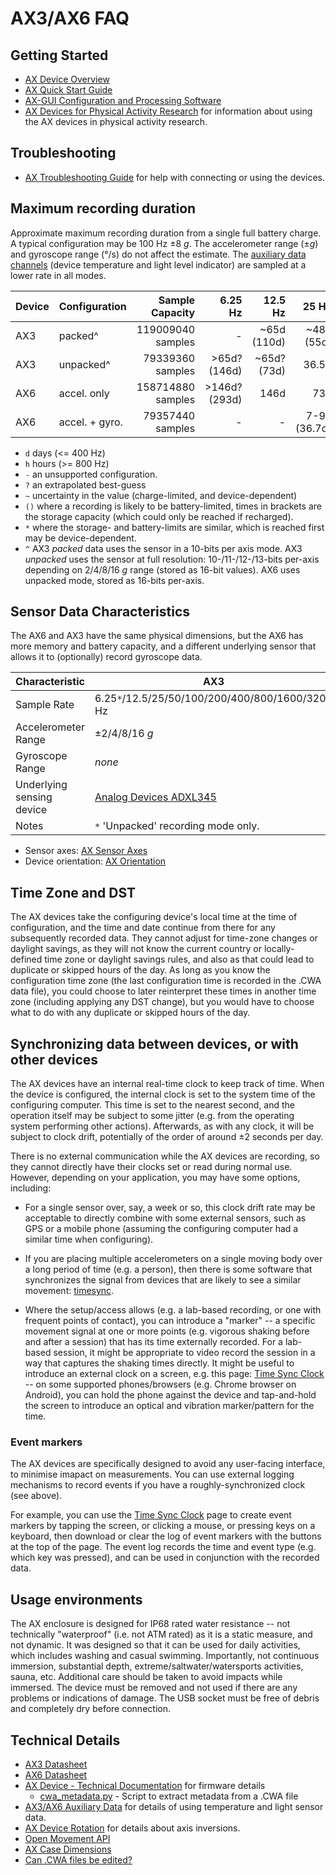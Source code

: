 # AX3/AX6 FAQ

## Getting Started

* [AX Device Overview](https://github.com/digitalinteraction/openmovement/wiki/AX3)
* [AX Quick Start Guide](https://github.com/digitalinteraction/openmovement/blob/master/Docs/ax3/AX3%20Quick%20start%20guide.pdf)
* [AX-GUI Configuration and Processing Software](https://github.com/digitalinteraction/openmovement/wiki/AX3-GUI)
* [AX Devices for Physical Activity Research](https://github.com/digitalinteraction/openmovement/blob/master/Docs/ax3/ax3-research.md) for information about using the AX devices in physical activity research.


## Troubleshooting

* [AX Troubleshooting Guide](https://github.com/digitalinteraction/openmovement/blob/master/Docs/ax3/ax3-troubleshooting.md) for help with connecting or using the devices.


## Maximum recording duration

Approximate maximum recording duration from a single full battery charge.  A typical configuration may be 100 Hz &plusmn;8 _g_.  The accelerometer range (&plusmn;_g_) and gyroscope range (&deg;/s) do not affect the estimate.  The [auxiliary data channels](ax3-auxiliary.md) (device temperature and light level indicator) are sampled at a lower rate in all modes.  

| Device  | Configuration  |   Sample Capacity |       6.25 Hz |     12.5 Hz |        25 Hz |      50 Hz |  100 Hz | 200 Hz | 400 Hz | 800 Hz | 1600 Hz | 3200 Hz |
|---------|----------------|------------------:|--------------:|------------:|-------------:|-----------:|--------:|-------:|-------:|-------:|--------:|--------:|
| AX3     | packed^        | 119009040 samples |             - | ~65d (110d) |   ~48d (55d) |       27d* |  13.5d* |   6.8d |   3.4d |  41.3h |   20.6h |   10.3h |
| AX3     | unpacked^      |  79339360 samples |  >65d? (146d) | ~65d? (73d) |        36.5d |        18d |     9d* |   4.5d |   2.3d |  27.5h |   13.7h |    6.8h |
| AX6     | accel. only    | 158714880 samples | >146d? (293d) |        146d |          73d |      36.5d |  18.3d  |   9.1d |   4.5d |  55.1h |   27.5h |       - |
| AX6     | accel. + gyro. |  79357440 samples |             - |           - | 7-9d (36.7d) | 7-9d (18d) |   7-9d* |   4.5d |   2.3d |  27.5h |   13.7h |       - |

* `d` days (<= 400 Hz)
* `h` hours (>= 800 Hz)
* `-` an unsupported configuration. 
* `?` an extrapolated best-guess
* `~` uncertainty in the value (charge-limited, and device-dependent)
* `()` where a recording is likely to be battery-limited, times in brackets are the storage capacity (which could only be reached if recharged). 
* `*` where the storage- and battery-limits are similar, which is reached first may be device-dependent.
* `^` AX3 *packed* data uses the sensor in a 10-bits per axis mode.  AX3 *unpacked* uses the sensor at full resolution: 10-/11-/12-/13-bits per-axis depending on 2/4/8/16 *g* range (stored as 16-bit values).  AX6 uses unpacked mode, stored as 16-bits per-axis.

<!-- AX6 12.5Hz Accelerometer-only 149 days 100%-39% battery -->


## Sensor Data Characteristics

The AX6 and AX3 have the same physical dimensions, but the AX6 has more memory and battery capacity, and a different underlying sensor that allows it to (optionally) record gyroscope data.

| Characteristic             | AX3                                             | AX6                                           |
|----------------------------|-------------------------------------------------|-----------------------------------------------|
| Sample Rate                | 6.25`*`/12.5/25/50/100/200/400/800/1600/3200 Hz | 6.25`*`/12.5`*`/25/50/100/200/400/800/1600 Hz |
| Accelerometer Range        | &plusmn;2/4/8/16 _g_                            | &plusmn;2/4/8/16 _g_                          |
| Gyroscope Range            | _none_                                           | 125/250/500/1000/2000 &deg;/s                 |
| Underlying sensing device  | [Analog Devices ADXL345](https://www.analog.com/media/en/technical-documentation/data-sheets/ADXL345.pdf) | [Bosch BMI160](https://www.bosch-sensortec.com/media/boschsensortec/downloads/datasheets/bst-bmi160-ds000.pdf) |
| Notes                      | `*` 'Unpacked' recording mode only.             | `*` With gyroscope off.                       |

<!-- | Samples per 512 byte storage block | Packed (10-bit mode): 120; Unpacked (full resolution): 80. | Accelerometer-only: 80; Accelerometer+Gyroscope: 40. | -->

* Sensor axes: [AX Sensor Axes](https://github.com/digitalinteraction/openmovement/blob/master/Docs/ax3/ax3-rotation.md)
* Device orientation: [AX Orientation](https://github.com/digitalinteraction/openmovement/blob/master/Docs/ax3/ax-orientation.png)


## Time Zone and DST

The AX devices take the configuring device's local time at the time of configuration, and the time and date continue from there for any subsequently recorded data.  They cannot adjust for time-zone changes or daylight savings, as they will not know the current country or locally-defined time zone or daylight savings rules, and also as that could lead to duplicate or skipped hours of the day.  As long as you know the configuration time zone (the last configuration time is recorded in the .CWA data file), you could choose to later reinterpret these times in another time zone (including applying any DST change), but you would have to choose what to do with any duplicate or skipped hours of the day.


## Synchronizing data between devices, or with other devices

The AX devices have an internal real-time clock to keep track of time.  When the device is configured, the internal clock is set to the system time of the configuring computer.  This time is set to the nearest second, and the operation itself may be subject to some jitter (e.g. from the operating system performing other actions).  Afterwards, as with any clock, it will be subject to clock drift, potentially of the order of around ±2 seconds per day.  
 
There is no external communication while the AX devices are recording, so they cannot directly have their clocks set or read during normal use.  However, depending on your application, you may have some options, including:
 
* For a single sensor over, say, a week or so, this clock drift rate may be acceptable to directly combine with some external sensors, such as GPS or a mobile phone (assuming the configuring computer had a similar time when configuring).
 
* If you are placing multiple accelerometers on a single moving body over a long period of time (e.g. a person), then there is some software that synchronizes the signal from devices that are likely to see a similar movement: [timesync](https://github.com/digitalinteraction/timesync/).
 
* Where the setup/access allows (e.g. a lab-based recording, or one with frequent points of contact), you can introduce a "marker" -- a specific movement signal at one or more points (e.g. vigorous shaking before and after a session) that has its time externally recorded.  For a lab-based session, it might be appropriate to video record the session in a way that captures the shaking times directly.  It might be useful to introduce an external clock on a screen, e.g. this page: [Time Sync Clock](https://config.openmovement.dev/timesync/) -- on some supported phones/browsers (e.g. Chrome browser on Android), you can hold the phone against the device and tap-and-hold the screen to introduce an optical and vibration marker/pattern for the time.

### Event markers

The AX devices are specifically designed to avoid any user-facing interface, to minimise imapact on measurements.  You can use external logging mechanisms to record events if you have a roughly-synchronized clock (see above).

For example, you can use the [Time Sync Clock](https://config.openmovement.dev/timesync/) page to create event markers by tapping the screen, or clicking a mouse, or pressing keys on a keyboard, then download or clear the log of event markers with the buttons at the top of the page.  The event log records the time and event type (e.g. which key was pressed), and can be used in conjunction with the recorded data.


## Usage environments

The AX enclosure is designed for IP68 rated water resistance -- not technically "waterproof" (i.e. not ATM rated) as it is a static measure, and not dynamic.  It was designed so that it can be used for daily activities, which includes washing and casual swimming.  Importantly, not continuous immersion, substantial depth, extreme/saltwater/watersports activities, sauna, etc.  Additional care should be taken to avoid impacts while immersed.  The device must be removed and not used if there are any problems or indications of damage.  The USB socket must be free of debris and completely dry before connection.


## Technical Details

* [AX3 Datasheet](https://github.com/digitalinteraction/openmovement/blob/master/Docs/ax3/AX3v2%20Datasheet.pdf)
* [AX6 Datasheet](https://github.com/digitalinteraction/openmovement/blob/master/Docs/ax3/AX6%20Datasheet.pdf)
* [AX Device - Technical Documentation](https://github.com/digitalinteraction/openmovement/blob/master/Docs/ax3/ax3-technical.md) for firmware details
    * [cwa_metadata.py](https://raw.githubusercontent.com/digitalinteraction/openmovement/master/Software/AX3/cwa-convert/python/cwa_metadata.py) - Script to extract metadata from a .CWA file
* [AX3/AX6 Auxiliary Data](ax3-auxiliary.md) for details of using temperature and light sensor data.
* [AX Device Rotation](https://github.com/digitalinteraction/openmovement/blob/master/Docs/ax3/ax3-rotation.md) for details about axis inversions.
* [Open Movement API](http://digitalinteraction.github.io/openmovement/omapi/html/)
* [AX Case Dimensions](https://raw.githubusercontent.com/digitalinteraction/openmovement/master/Docs/ax3/ax-case-dimensions.svg)
* [Can .CWA files be edited?](https://github.com/digitalinteraction/omsynth/blob/master/README.md#splicing-a-cwa-file)

